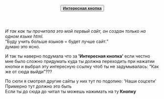 
<html lang="ru">
  <head>
    <meta charset="utf-8">
    <link rel="stylesheet" href="style.css">
  </head>
  <body>
    <header>
      <nav>
        <!--Ссылка на наш диолог с ксюшой-->
        <button><a href="tg://resolve?domain=@Vunigretik"><b>Интересная кнопка</b></a></button>
      </nav>
    </header>
    <main>
      <article>
        <p><i>И так как ты прочитала это мой первый сайт, он создан только на одном языке html.</i><br><q>Буду учить больше языков = будет лучше сайт.</q> <br>думаю это ясно.</p>
        <p>
          И так ты наверно подумала что за<strong> 'Интересная кнопка' </strong>если честно мне было сложно придумать куда ты должна переходить при нажатии кнопки и выбрал эту интересную ссылку чтоб ты не задумывалась: <q>Как же от сюда выйди</q>???
        </p>
      </article>
      <!-- Тут было написано: 'Тут могла быть ваша реклама'.-->
      <aside>
        По сюти я смотрел другие сайты у них тут по подопию: 'Наши соцсети' Примерно тут должно это быть
      </aside>
    </main>
    <!-- Это подвал сайта-->
    <footer>
      Если ты до сюда до читал ты можешь нажимать на ту<STRONG> Кнопку </STRONG>
    </footer>
  </body>
</html>
